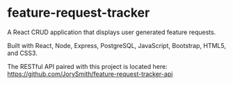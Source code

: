 # feature-request-tracker
A React CRUD application that displays user generated feature requests.

Built with React, Node, Express, PostgreSQL, JavaScript, Bootstrap, HTML5, and CSS3.

The RESTful API paired with this project is located here: https://github.com/JorySmith/feature-request-tracker-api
